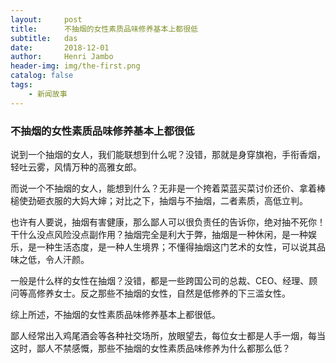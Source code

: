 ```yaml
---
layout:     post
title:      不抽烟的女性素质品味修养基本上都很低
subtitle:   das
date:       2018-12-01
author:     Henri Jambo
header-img: img/the-first.png
catalog: false
tags:
    - 新闻故事
---
```




### 不抽烟的女性素质品味修养基本上都很低

说到一个抽烟的女人，我们能联想到什么呢？没错，那就是身穿旗袍，手衔香烟，轻吐云雾，风情万种的高雅女郎。

而说一个不抽烟的女人，能想到什么？无非是一个挎着菜蓝买菜讨价还价、拿着棒槌使劲砸衣服的大妈大婶；对比之下，抽烟与不抽烟，二者素质，高低立判。

也许有人要说，抽烟有害健康，那么鄙人可以很负责任的告诉你，绝对抽不死你！干什么没点风险没点副作用？抽烟完全是利大于弊，抽烟是一种休闲，是一种娱乐，是一种生活态度，是一种人生境界；不懂得抽烟这门艺术的女性，可以说其品味之低，令人汗颜。

一般是什么样的女性在抽烟？没错，都是一些跨国公司的总裁、CEO、经理、顾问等高修养女士。反之那些不抽烟的女性，自然是低修养的下三滥女性。

综上所述，不抽烟的女性素质品味修养基本上都很低。

鄙人经常出入鸡尾酒会等各种社交场所，放眼望去，每位女士都是人手一烟，每当这时，鄙人不禁感慨，那些不抽烟的女性素质品味修养为什么都那么低？
